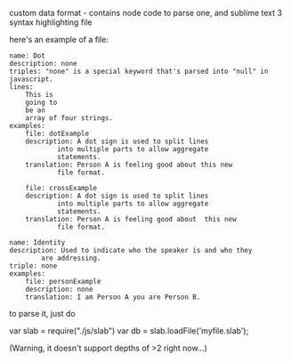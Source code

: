custom data format - contains node code to parse one, and sublime text 3 syntax highlighting file

here's an example of a file:
```
name: Dot
description: none
triples: "none" is a special keyword that's parsed into "null" in javascript.
lines:
	This is 
	going to
	be an 
	array of four strings.
examples: 
	file: dotExample
	description: A dot sign is used to split lines 
			into multiple parts to allow aggregate 
			statements.
	translation: Person A is feeling good about this new 
			file format.
			
	file: crossExample
	description: A dot sign is used to split lines 
			into multiple parts to allow aggregate 
			statements.
	translation: Person A is feeling good about  this new 
			file format.

name: Identity
description: Used to indicate who the speaker is and who they 
		are addressing.
triple: none
examples:
	file: personExample
	description: none
	translation: I am Person A you are Person B.
```
  
to parse it, just do 

var slab = require("./js/slab")
var db = slab.loadFile('myfile.slab');

(Warning, it doesn't support depths of >2 right now...)
